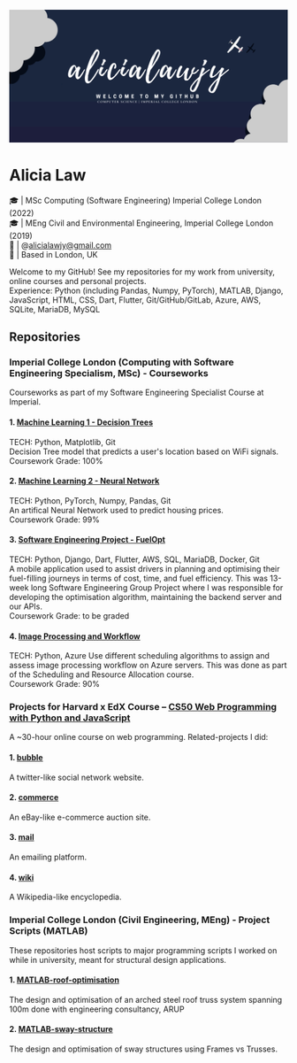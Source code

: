 ![Header](https://github.com/alicialawjy/alicialawjy/blob/main/alicialawjy.png)
# Alicia Law 
🎓  | MSc Computing (Software Engineering) Imperial College London (2022) <br>
🎓  | MEng Civil and Environmental Engineering, Imperial College London (2019) <br>
📧  | @alicialawjy@gmail.com <br>
📍  | Based in London, UK <br>

Welcome to my GitHub! See my repositories for my work from university, online courses and personal projects. <br>
Experience: Python (including Pandas, Numpy, PyTorch), MATLAB, Django, JavaScript, HTML, CSS, Dart, Flutter, Git/GitHub/GitLab, Azure, AWS, SQLite, MariaDB, MySQL

## Repositories
### Imperial College London (Computing with Software Engineering Specialism, MSc) - Courseworks
Courseworks as part of my Software Engineering Specialist Course at Imperial.

#### 1. [Machine Learning 1 - Decision Trees](https://github.com/mchara01/WiFi_location_prediction)
TECH: Python, Matplotlib, Git<br>
Decision Tree model that predicts a user's location based on WiFi signals. <br>
Coursework Grade: 100%

#### 2. [Machine Learning 2 - Neural Network](https://github.com/alicialawjy/Housing-Price-Neural-Network/blob/main/README.md)
TECH: Python, PyTorch, Numpy, Pandas, Git<br>
An artifical Neural Network used to predict housing prices. <br>
Coursework Grade: 99%

#### 3. [Software Engineering Project - FuelOpt](https://github.com/mchara01/FuelOpt)
TECH: Python, Django, Dart, Flutter, AWS, SQL, MariaDB, Docker, Git<br>
A mobile application used to assist drivers in planning and optimising their fuel-filling journeys in terms of cost, time, and fuel efficiency. This was 13-week long Software Engineering Group Project where I was responsible for developing the optimisation algorithm, maintaining the backend server and our APIs.<br>
Coursework Grade: to be graded

#### 4. [Image Processing and Workflow](https://github.com/WeiSin99/scheduling-coursework)
TECH: Python, Azure
Use different scheduling algorithms to assign and assess image processing workflow on Azure servers. This was done as part of the Scheduling and Resource Allocation course.<br>
Coursework Grade: 90%

### Projects for Harvard x EdX Course – [CS50 Web Programming with Python and JavaScript](https://cs50.harvard.edu/web/2020/)
A ~30-hour online course on web programming. Related-projects I did:

#### 1. [bubble](https://github.com/alicialawjy/bubble)
A twitter-like social network website. 

#### 2. [commerce](https://github.com/alicialawjy/commerce)
An eBay-like e-commerce auction site.

#### 3. [mail](https://github.com/alicialawjy/mail)
An emailing platform.

#### 4. [wiki](https://github.com/alicialawjy/wiki)
A Wikipedia-like encyclopedia. 

### Imperial College London (Civil Engineering, MEng) - Project Scripts (MATLAB)
These repositories host scripts to major programming scripts I worked on while in university, meant for structural design applications.
#### 1. [MATLAB-roof-optimisation](https://github.com/alicialawjy/MATLAB-roof-optimisation)
The design and optimisation of an arched steel roof truss system spanning 100m done with engineering consultancy, ARUP
#### 2. [MATLAB-sway-structure](https://github.com/alicialawjy/MATLAB-sway-structure)
The design and optimisation of sway structures using Frames vs Trusses.
